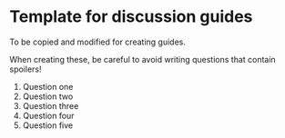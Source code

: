 # Template for discussion guides

To be copied and modified for creating guides.

When creating these, be careful to avoid writing questions that contain spoilers!

1. Question one 
2. Question two
3. Question three
4. Question four
5. Question five
